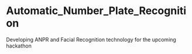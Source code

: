 # Automatic_Number_Plate_Recognition
Developing ANPR and Facial Recognition technology for the upcoming hackathon
